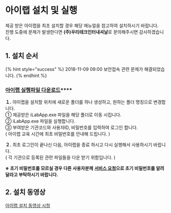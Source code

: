 # 아이랩 설치 및 실행

제공 받은 아이랩을 최초 설치할 경우 해당 매뉴얼을 참고하여 설치하시기 바랍니다.  
진행 도중에 문제가 발생한다면 **\(주\)우리테크인터내셔날**로 문의해주시면 감사하겠습니다.

## 1. 설치 순서

{% hint style="success" %}
2018-11-09 09:00 보안접속 관련 문제가 해결되었습니다.
{% endhint %}

###  [아이랩 실행파일 다운로드](https://github.com/wooritech/ilab-user-manual/raw/master/assets/iLab20181108/iLabApp.exe.zip)\*\*\*\*

**１.** 아이랩을 설치할 위치에 새로운 폴더를 하나 생성하고, 원하는 폴더 명칭으로 변경합니다.  
① 제공받은 iLabApp.exe 파일을 해당 폴더로 이동 시킵니다.  
② iLabApp.exe 파일을 실행합니다.  
③ 부여받은 기관코드와 사용자ID, 비밀번호를 입력하여 로그인 합니다.  
\( 아이랩 교육 시간에 최초 비밀번호를 안내해 드립니다. \)

**２.** 최초 로그인이 끝나신 다음, 아이랩을 종료 하시고 다시 실행해서 사용하시기 바랍니다.  
\( 각 기관으로 등록된 관련 파일들을 다운 받기 위함입니다. \)

**※ 초기 비밀번호를 모르실 경우 다른 사용자분께** [**서비스 요청**](11/service.md)**으로 초기 비밀번호를 알려달라고 부탁하시기 바랍니다.**

## 2. 설치 동영상

[아이랩 설치 동영상 시청](http://serviceapi.nmv.naver.com/flash/convertIframeTag.nhn?vid=820A56D9E287C9EB9D1A6B9438F8028AAF5E&outKey=V126cc34305660a65f77f675b389fa5c322ed114afd78585c3664675b389fa5c322ed&width=544&height=306)

